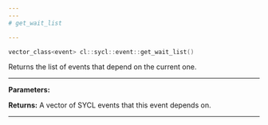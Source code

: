 ```yaml
---
---
# get_wait_list

---
```


```cpp
vector_class<event> cl::sycl::event::get_wait_list()
```


Returns the list of events that depend on the current one. 


---
**Parameters:**

**Returns:** A vector of SYCL events that this event depends on. 

---

